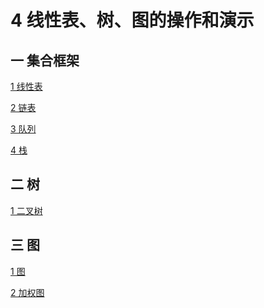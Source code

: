 4 线性表、树、图的操作和演示
=========================

一 集合框架
----------

[1 线性表](https://github.com/fankaljead/Curriculum-design-of-data-structure/tree/master/src/subject_4/main/version_1/arrayList)

[2 链表](https://github.com/fankaljead/Curriculum-design-of-data-structure/tree/master/src/subject_4/main/version_1/linkedList)

[3 队列](https://github.com/fankaljead/Curriculum-design-of-data-structure/tree/master/src/subject_4/main/version_1/queue)

[4 栈](https://github.com/fankaljead/Curriculum-design-of-data-structure/tree/master/src/subject_4/main/version_1/stack)

二 树
-------

[1 二叉树](https://github.com/fankaljead/Curriculum-design-of-data-structure/tree/master/src/subject_4/main/version_2)


三 图
-----

[1 图](https://github.com/fankaljead/Curriculum-design-of-data-structure/tree/master/src/subject_4/main/version_3)

[2 加权图](https://github.com/fankaljead/Curriculum-design-of-data-structure/tree/master/src/subject_4/main/version_3)